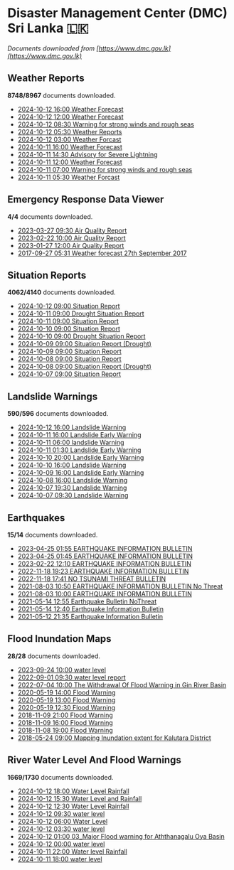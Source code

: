 # Disaster Management Center (DMC) Sri Lanka :sri_lanka:

*Documents downloaded from [https://www.dmc.gov.lk](https://www.dmc.gov.lk)*

## Weather Reports

**8748/8967** documents downloaded.

* [2024-10-12 16:00 Weather Forecast](data/weather-reports/20241012.1600.weather-forecast.pdf)
* [2024-10-12 12:00 Weather Forecast](data/weather-reports/20241012.1200.weather-forecast.pdf)
* [2024-10-12 08:30 Warning for strong winds and rough seas](data/weather-reports/20241012.0830.warning-for-strong-winds-and-rough-seas.pdf)
* [2024-10-12 05:30 Weather Reports](data/weather-reports/20241012.0530.weather-reports.pdf)
* [2024-10-12 03:00 Weather Forcast](data/weather-reports/20241012.0300.weather-forcast.pdf)
* [2024-10-11 16:00 Weather Forecast](data/weather-reports/20241011.1600.weather-forecast.pdf)
* [2024-10-11 14:30 Advisory for Severe Lightning](data/weather-reports/20241011.1430.advisory-for-severe-lightning.pdf)
* [2024-10-11 12:00 Weather Forecast](data/weather-reports/20241011.1200.weather-forecast.pdf)
* [2024-10-11 07:00 Warning for strong winds and rough seas](data/weather-reports/20241011.0700.warning-for-strong-winds-and-rough-seas.pdf)
* [2024-10-11 05:30 Weather Forcast](data/weather-reports/20241011.0530.weather-forcast.pdf)

## Emergency Response Data Viewer

**4/4** documents downloaded.

* [2023-03-27 09:30 Air Quality Report](data/emergency-response-data-viewer/20230327.0930.air-quality-report.pdf)
* [2023-02-22 10:00 Air Quality Report](data/emergency-response-data-viewer/20230222.1000.air-quality-report.pdf)
* [2023-01-27 12:00 Air Quality Report](data/emergency-response-data-viewer/20230127.1200.air-quality-report.pdf)
* [2017-09-27 05:31 Weather forecast 27th September 2017](data/emergency-response-data-viewer/20170927.0531.weather-forecast-27th-september-2017.pdf)

## Situation Reports

**4062/4140** documents downloaded.

* [2024-10-12 09:00 Situation Report](data/situation-reports/20241012.0900.situation-report.pdf)
* [2024-10-11 09:00 Drought Situation Report](data/situation-reports/20241011.0900.drought-situation-report.pdf)
* [2024-10-11 09:00 Situation Report](data/situation-reports/20241011.0900.situation-report.pdf)
* [2024-10-10 09:00 Situation Report](data/situation-reports/20241010.0900.situation-report.pdf)
* [2024-10-10 09:00 Drought Situation Report](data/situation-reports/20241010.0900.drought-situation-report.pdf)
* [2024-10-09 09:00 Situation Report (Drought)](data/situation-reports/20241009.0900.situation-report-drought.pdf)
* [2024-10-09 09:00 Situation Report](data/situation-reports/20241009.0900.situation-report.pdf)
* [2024-10-08 09:00 Situation Report](data/situation-reports/20241008.0900.situation-report.pdf)
* [2024-10-08 09:00 Situation Report (Drought)](data/situation-reports/20241008.0900.situation-report-drought.pdf)
* [2024-10-07 09:00 Situation Report](data/situation-reports/20241007.0900.situation-report.pdf)

## Landslide Warnings

**590/596** documents downloaded.

* [2024-10-12 16:00 Landslide Warning](data/landslide-warnings/20241012.1600.landslide-warning.pdf)
* [2024-10-11 16:00 Landslide Early Warning](data/landslide-warnings/20241011.1600.landslide-early-warning.pdf)
* [2024-10-11 06:00 landslide Warning](data/landslide-warnings/20241011.0600.landslide-warning.pdf)
* [2024-10-11 01:30 Landslide Early Warning](data/landslide-warnings/20241011.0130.landslide-early-warning.pdf)
* [2024-10-10 20:00 Landslide Early Warning](data/landslide-warnings/20241010.2000.landslide-early-warning.pdf)
* [2024-10-10 16:00 Landslide Warning](data/landslide-warnings/20241010.1600.landslide-warning.pdf)
* [2024-10-09 16:00 Landslide Early Warning](data/landslide-warnings/20241009.1600.landslide-early-warning.pdf)
* [2024-10-08 16:00 Landslide Warning](data/landslide-warnings/20241008.1600.landslide-warning.pdf)
* [2024-10-07 19:30 Landslide Warning](data/landslide-warnings/20241007.1930.landslide-warning.pdf)
* [2024-10-07 09:30 Landslide Warning](data/landslide-warnings/20241007.0930.landslide-warning.pdf)

## Earthquakes

**15/14** documents downloaded.

* [2023-04-25 01:55 EARTHQUAKE INFORMATION BULLETIN](data/earthquakes/20230425.0155.earthquake-information-bulletin.pdf)
* [2023-04-25 01:45 EARTHQUAKE INFORMATION BULLETIN](data/earthquakes/20230425.0145.earthquake-information-bulletin.pdf)
* [2023-02-22 12:10 EARTHQUAKE INFORMATION BULLETIN](data/earthquakes/20230222.1210.earthquake-information-bulletin.pdf)
* [2022-11-18 19:23 EARTHQUAKE INFORMATION BULLETIN](data/earthquakes/20221118.1923.earthquake-information-bulletin.pdf)
* [2022-11-18 17:41 NO TSUNAMI THREAT BULLETIN](data/earthquakes/20221118.1741.no-tsunami-threat-bulletin.pdf)
* [2021-08-03 10:50 EARTHQUAKE INFORMATION BULLETIN No Threat](data/earthquakes/20210803.1050.earthquake-information-bulletin-no-threat.pdf)
* [2021-08-03 10:00 EARTHQUAKE INFORMATION BULLETIN](data/earthquakes/20210803.1000.earthquake-information-bulletin.pdf)
* [2021-05-14 12:55 Earthquake Bulletin NoThreat](data/earthquakes/20210514.1255.earthquake-bulletin-nothreat.pdf)
* [2021-05-14 12:40 Earthquake Information Bulletin](data/earthquakes/20210514.1240.earthquake-information-bulletin.pdf)
* [2021-05-12 21:35 Earthquake Information Bulletin](data/earthquakes/20210512.2135.earthquake-information-bulletin.pdf)

## Flood Inundation Maps

**28/28** documents downloaded.

* [2023-09-24 10:00 water level](data/flood-inundation-maps/20230924.1000.water-level.pdf)
* [2022-09-01 09:30 water level report](data/flood-inundation-maps/20220901.0930.water-level-report.pdf)
* [2022-07-04 10:00 The Withdrawal Of Flood Warning in Gin River Basin](data/flood-inundation-maps/20220704.1000.the-withdrawal-of-flood-warning-in-gin-river-basin.pdf)
* [2020-05-19 14:00 Flood Warning](data/flood-inundation-maps/20200519.1400.flood-warning.pdf)
* [2020-05-19 13:00 Flood Warning](data/flood-inundation-maps/20200519.1300.flood-warning.pdf)
* [2020-05-19 12:30 Flood Warning](data/flood-inundation-maps/20200519.1230.flood-warning.pdf)
* [2018-11-09 21:00 Flood Warning](data/flood-inundation-maps/20181109.2100.flood-warning.PDF)
* [2018-11-09 16:00 Flood Warning](data/flood-inundation-maps/20181109.1600.flood-warning.PDF)
* [2018-11-08 19:00 Flood Warning](data/flood-inundation-maps/20181108.1900.flood-warning.PDF)
* [2018-05-24 09:00 Mapping Inundation extent for Kalutara District](data/flood-inundation-maps/20180524.0900.mapping-inundation-extent-for-kalutara-district.pdf)

## River Water Level And Flood Warnings

**1669/1730** documents downloaded.

* [2024-10-12 18:00 Water Level  Rainfall](data/river-water-level-and-flood-warnings/20241012.1800.water-level-rainfall.jpg)
* [2024-10-12 15:30 Water Level and Rainfall](data/river-water-level-and-flood-warnings/20241012.1530.water-level-and-rainfall.jpg)
* [2024-10-12 12:30 Water Level  Rainfall](data/river-water-level-and-flood-warnings/20241012.1230.water-level-rainfall.jpg)
* [2024-10-12 09:30 water level](data/river-water-level-and-flood-warnings/20241012.0930.water-level.jpg)
* [2024-10-12 06:00 Water Level](data/river-water-level-and-flood-warnings/20241012.0600.water-level.jpg)
* [2024-10-12 03:30 water level](data/river-water-level-and-flood-warnings/20241012.0330.water-level.jpg)
* [2024-10-12 01:00 03_Major Flood warning for Aththanagalu Oya Basin](data/river-water-level-and-flood-warnings/20241012.0100.03_major-flood-warning-for-aththanagalu-oya-basin.pdf)
* [2024-10-12 00:00 water level](data/river-water-level-and-flood-warnings/20241012.0000.water-level.jpg)
* [2024-10-11 22:00 Water level  Rainfall](data/river-water-level-and-flood-warnings/20241011.2200.water-level-rainfall.jpg)
* [2024-10-11 18:00 water level](data/river-water-level-and-flood-warnings/20241011.1800.water-level.jpg)
